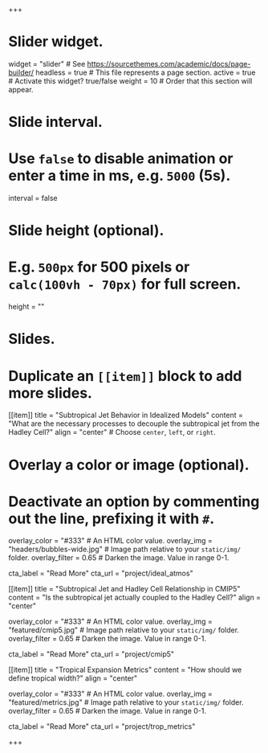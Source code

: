 +++
# Slider widget.
widget = "slider"  # See https://sourcethemes.com/academic/docs/page-builder/
headless = true  # This file represents a page section.
active = true  # Activate this widget? true/false
weight = 10  # Order that this section will appear.

# Slide interval.
# Use `false` to disable animation or enter a time in ms, e.g. `5000` (5s).
interval = false

# Slide height (optional).
# E.g. `500px` for 500 pixels or `calc(100vh - 70px)` for full screen.
height = ""

# Slides.
# Duplicate an `[[item]]` block to add more slides.
[[item]]
  title = "Subtropical Jet Behavior in Idealized Models"
  content = "What are the necessary processes to decouple the subtropical jet from the Hadley Cell?"
  align = "center"  # Choose `center`, `left`, or `right`.

  # Overlay a color or image (optional).
  #   Deactivate an option by commenting out the line, prefixing it with `#`.
  overlay_color = "#333"  # An HTML color value.
  overlay_img = "headers/bubbles-wide.jpg"  # Image path relative to your `static/img/` folder.
  overlay_filter = 0.65  # Darken the image. Value in range 0-1.

  cta_label = "Read More"
  cta_url = "project/ideal_atmos"

[[item]]
  title = "Subtropical Jet and Hadley Cell Relationship in CMIP5"
  content = "Is the subtropical jet actually coupled to the Hadley Cell?"
  align = "center"

  overlay_color = "#333"  # An HTML color value.
  overlay_img = "featured/cmip5.jpg"  # Image path relative to your `static/img/` folder.
  overlay_filter = 0.65  # Darken the image. Value in range 0-1.

  cta_label = "Read More"
  cta_url = "project/cmip5"

[[item]]
  title = "Tropical Expansion Metrics"
  content = "How should we define tropical width?"
  align = "center"

  overlay_color = "#333"  # An HTML color value.
  overlay_img = "featured/metrics.jpg"  # Image path relative to your `static/img/` folder.
  overlay_filter = 0.65  # Darken the image. Value in range 0-1.

  cta_label = "Read More"
  cta_url = "project/trop_metrics"

+++
